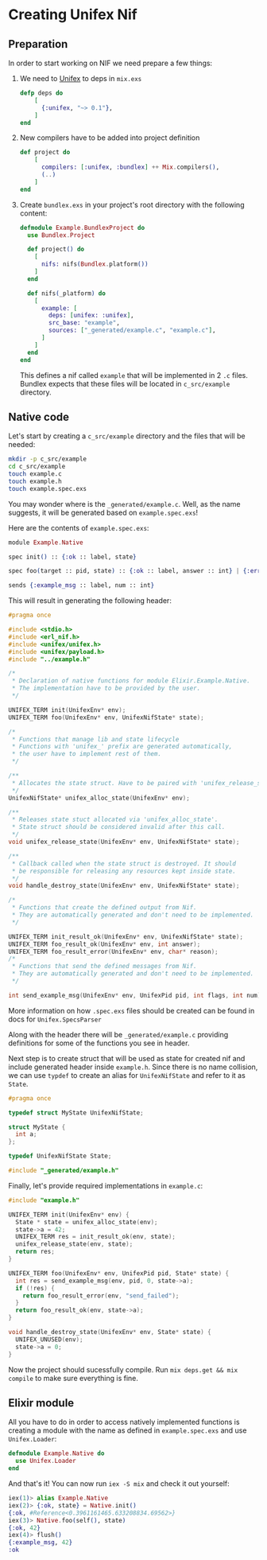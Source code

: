 # Creating Unifex Nif

## Preparation

In order to start working on NIF we need prepare a few things:

1. We need to [Unifex](https://github.com/membraneframework/unifex) to deps in `mix.exs`
    ```elixir
    defp deps do
        [
          {:unifex, "~> 0.1"},
        ]
    end
    ```
2. New compilers have to be added into project definition
    ```elixir
    def project do
        [
          compilers: [:unifex, :bundlex] ++ Mix.compilers(),
          (..)
        ]
    end
    ```
3. Create `bundlex.exs` in your project's root directory with the following content:
    ```elixir
    defmodule Example.BundlexProject do
      use Bundlex.Project

      def project() do
        [
          nifs: nifs(Bundlex.platform())
        ]
      end

      def nifs(_platform) do
        [
          example: [
            deps: [unifex: :unifex],
            src_base: "example",
            sources: ["_generated/example.c", "example.c"],
          ]
        ]
      end
    end
    ```
    This defines a nif called `example` that will be implemented in 2 `.c` files.
    Bundlex expects that these files will be located in `c_src/example` directory.

## Native code

Let's start by creating a `c_src/example` directory and the files that will be needed:

```bash
mkdir -p c_src/example
cd c_src/example
touch example.c
touch example.h
touch example.spec.exs
```

You may wonder where is the `_generated/example.c`. Well, as the name suggests, it will be generated based on `example.spec.exs`!

Here are the contents of `example.spec.exs`:

```elixir
module Example.Native

spec init() :: {:ok :: label, state}

spec foo(target :: pid, state) :: {:ok :: label, answer :: int} | {:error :: label, reason :: atom}

sends {:example_msg :: label, num :: int}
```

This will result in generating the following header:

```c
#pragma once

#include <stdio.h>
#include <erl_nif.h>
#include <unifex/unifex.h>
#include <unifex/payload.h>
#include "../example.h"

/*
 * Declaration of native functions for module Elixir.Example.Native.
 * The implementation have to be provided by the user.
 */

UNIFEX_TERM init(UnifexEnv* env);
UNIFEX_TERM foo(UnifexEnv* env, UnifexNifState* state);

/*
 * Functions that manage lib and state lifecycle
 * Functions with 'unifex_' prefix are generated automatically,
 * the user have to implement rest of them.
 */

/**
 * Allocates the state struct. Have to be paired with 'unifex_release_state' call
 */
UnifexNifState* unifex_alloc_state(UnifexEnv* env);

/**
 * Releases state stuct allocated via 'unifex_alloc_state'.
 * State struct should be considered invalid after this call.
 */
void unifex_release_state(UnifexEnv* env, UnifexNifState* state);

/**
 * Callback called when the state struct is destroyed. It should
 * be responsible for releasing any resources kept inside state.
 */
void handle_destroy_state(UnifexEnv* env, UnifexNifState* state);

/*
 * Functions that create the defined output from Nif.
 * They are automatically generated and don't need to be implemented.
 */

UNIFEX_TERM init_result_ok(UnifexEnv* env, UnifexNifState* state);
UNIFEX_TERM foo_result_ok(UnifexEnv* env, int answer);
UNIFEX_TERM foo_result_error(UnifexEnv* env, char* reason);
/*
 * Functions that send the defined messages from Nif.
 * They are automatically generated and don't need to be implemented.
 */

int send_example_msg(UnifexEnv* env, UnifexPid pid, int flags, int num);
```

More information on how `.spec.exs` files should be created can be found in docs for
`Unifex.SpecsParser`

Along with the header there will be `_generated/example.c` providing definitions for some of the functions
you see in header.

Next step is to create struct that will be used as state for created nif and include generated header inside `example.h`.
Since there is no name collision, we can use `typdef` to create an alias for `UnifexNifState` and refer to it as `State`.

```c
#pragma once

typedef struct MyState UnifexNifState;

struct MyState {
  int a;
};

typedef UnifexNifState State;

#include "_generated/example.h"
```

Finally, let's provide required implementations in `example.c`:

```c
#include "example.h"

UNIFEX_TERM init(UnifexEnv* env) {
  State * state = unifex_alloc_state(env);
  state->a = 42;
  UNIFEX_TERM res = init_result_ok(env, state);
  unifex_release_state(env, state);
  return res;
}

UNIFEX_TERM foo(UnifexEnv* env, UnifexPid pid, State* state) {
  int res = send_example_msg(env, pid, 0, state->a);
  if (!res) {
    return foo_result_error(env, "send_failed");
  }
  return foo_result_ok(env, state->a);
}

void handle_destroy_state(UnifexEnv* env, State* state) {
  UNIFEX_UNUSED(env);
  state->a = 0;
}
```

Now the project should sucessfully compile. Run `mix deps.get && mix compile` to make sure everything is fine.

## Elixir module

All you have to do in order to access natively implemented functions is creating a module with the name as defined in `example.spec.exs` and use `Unifex.Loader`:

```elixir
defmodule Example.Native do
  use Unifex.Loader
end
```

And that's it! You can now run `iex -S mix` and check it out yourself:

```elixir
iex(1)> alias Example.Native
iex(2)> {:ok, state} = Native.init()
{:ok, #Reference<0.3961161465.633208834.69562>}
iex(3)> Native.foo(self(), state)
{:ok, 42}
iex(4)> flush()
{:example_msg, 42}
:ok
```
